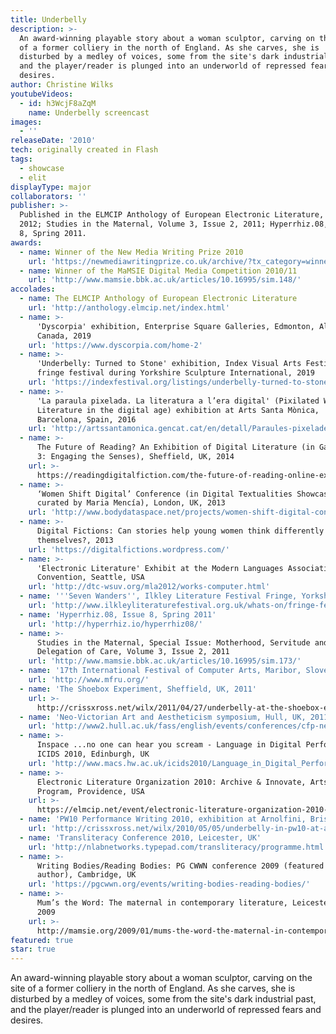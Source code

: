 ```yaml
---
title: Underbelly
description: >-
  An award-winning playable story about a woman sculptor, carving on the site
  of a former colliery in the north of England. As she carves, she is
  disturbed by a medley of voices, some from the site's dark industrial past,
  and the player/reader is plunged into an underworld of repressed fears and
  desires.
author: Christine Wilks
youtubeVideos:
  - id: h3WcjF8aZqM
    name: Underbelly screencast
images:
  - ''
releaseDate: '2010'
tech: originally created in Flash
tags:
  - showcase
  - elit
displayType: major
collaborators: ''
publisher: >-
  Published in the ELMCIP Anthology of European Electronic Literature, Nov
  2012; Studies in the Maternal, Volume 3, Issue 2, 2011; Hyperrhiz.08, Issue
  8, Spring 2011.
awards:
  - name: Winner of the New Media Writing Prize 2010
    url: 'https://newmediawritingprize.co.uk/archive/?tx_category=winner&prize-year=2010'
  - name: Winner of the MaMSIE Digital Media Competition 2010/11
    url: 'http://www.mamsie.bbk.ac.uk/articles/10.16995/sim.148/'
accolades:
  - name: The ELMCIP Anthology of European Electronic Literature
    url: 'http://anthology.elmcip.net/index.html'
  - name: >-
      'Dyscorpia' exhibition, Enterprise Square Galleries, Edmonton, Alberta,
      Canada, 2019
    url: 'https://www.dyscorpia.com/home-2'
  - name: >-
      'Underbelly: Turned to Stone' exhibition, Index Visual Arts Festival, a
      fringe festival during Yorkshire Sculpture International, 2019
    url: 'https://indexfestival.org/listings/underbelly-turned-to-stone/'
  - name: >-
      'La paraula pixelada. La literatura a l’era digital' (Pixilated Words.
      Literature in the digital age) exhibition at Arts Santa Mònica,
      Barcelona, Spain, 2016
    url: 'http://artssantamonica.gencat.cat/en/detall/Paraules-pixelades'
  - name: >-
      The Future of Reading? An Exhibition of Digital Literature (in Gallery
      3: Engaging the Senses), Sheffield, UK, 2014
    url: >-
      https://readingdigitalfiction.com/the-future-of-reading-online-exhibition/
  - name: >-
      ‘Women Shift Digital’ Conference (in Digital Textualities Showcase
      curated by Maria Mencía), London, UK, 2013
    url: 'http://www.bodydataspace.net/projects/women-shift-digital-conference/'
  - name: >-
      Digital Fictions: Can stories help young women think differently about
      themselves?, 2013
    url: 'https://digitalfictions.wordpress.com/'
  - name: >-
      'Electronic Literature' Exhibit at the Modern Languages Association 2012
      Convention, Seattle, USA
    url: 'http://dtc-wsuv.org/mla2012/works-computer.html'
  - name: '''Seven Wanders'', Ilkley Literature Festival Fringe, Yorkshire, UK, 2012'
    url: 'http://www.ilkleyliteraturefestival.org.uk/whats-on/fringe-festival'
  - name: 'Hyperrhiz.08, Issue 8, Spring 2011'
    url: 'http://hyperrhiz.io/hyperrhiz08/'
  - name: >-
      Studies in the Maternal, Special Issue: Motherhood, Servitude and the
      Delegation of Care, Volume 3, Issue 2, 2011
    url: 'http://www.mamsie.bbk.ac.uk/articles/10.16995/sim.173/'
  - name: '17th International Festival of Computer Arts, Maribor, Slovenia, 2011'
    url: 'http://www.mfru.org/'
  - name: 'The Shoebox Experiment, Sheffield, UK, 2011'
    url: >-
      http://crissxross.net/wilx/2011/04/27/underbelly-at-the-shoebox-experiment/
  - name: 'Neo-Victorian Art and Aestheticism symposium, Hull, UK, 2011'
    url: 'http://www2.hull.ac.uk/fass/english/events/conferences/cfp-neo_.aspx'
  - name: >-
      Inspace ...no one can hear you scream - Language in Digital Performance,
      ICIDS 2010, Edinburgh, UK
    url: 'http://www.macs.hw.ac.uk/icids2010/Language_in_Digital_Performance.html'
  - name: >-
      Electronic Literature Organization 2010: Archive & Innovate, Arts
      Program, Providence, USA
    url: >-
      https://elmcip.net/event/electronic-literature-organization-2010-archive-innovate
  - name: 'PW10 Performance Writing 2010, exhibition at Arnolfini, Bristol, UK'
    url: 'http://crissxross.net/wilx/2010/05/05/underbelly-in-pw10-at-arnolfini/'
  - name: 'Transliteracy Conference 2010, Leicester, UK'
    url: 'http://nlabnetworks.typepad.com/transliteracy/programme.html'
  - name: >-
      Writing Bodies/Reading Bodies: PG CWWN conference 2009 (featured
      author), Cambridge, UK
    url: 'https://pgcwwn.org/events/writing-bodies-reading-bodies/'
  - name: >-
      Mum’s the Word: The maternal in contemporary literature, Leicester, UK,
      2009
    url: >-
      http://mamsie.org/2009/01/mums-the-word-the-maternal-in-contemporary-literaturede-montfort-university-leicester/
featured: true
star: true
---
```


<!-- <iframe width="560" height="315" src="https://www.youtube-nocookie.com/embed/h3WcjF8aZqM" title="YouTube video player" frameborder="0" allow="accelerometer; autoplay; clipboard-write; encrypted-media; gyroscope; picture-in-picture; web-share" allowfullscreen></iframe> -->

An award-winning playable story about a woman sculptor, carving on the site of a former colliery in the north of England. As she carves, she is disturbed by a medley of voices, some from the site's dark industrial past, and the player/reader is plunged into an underworld of repressed fears and desires.


